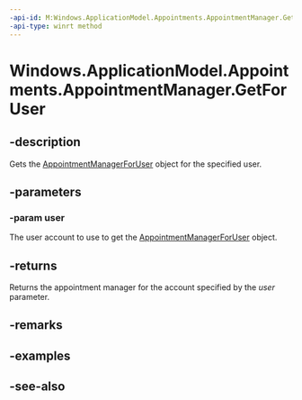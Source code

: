 ----api-id: M:Windows.ApplicationModel.Appointments.AppointmentManager.GetForUser(Windows.System.User)
-api-type: winrt method
---<!-- Method syntaxpublic Windows.ApplicationModel.Appointments.AppointmentManagerForUser GetForUser(Windows.System.User user)--># Windows.ApplicationModel.Appointments.AppointmentManager.GetForUser## -descriptionGets the [AppointmentManagerForUser](appointmentmanagerforuser.md) object for the specified user.## -parameters### -param userThe user account to use to get the [AppointmentManagerForUser](appointmentmanagerforuser.md) object.## -returnsReturns the appointment manager for the account specified by the *user* parameter.## -remarks## -examples## -see-also